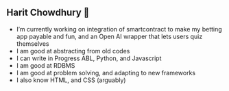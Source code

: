 ## Harit Chowdhury 👋

- I’m currently working on integration of smartcontract to make my betting app payable and fun, and an Open AI wrapper that lets users quiz themselves
- I am good at abstracting from old codes
- I can write in Progress ABL, Python, and Javascript
- I am good at RDBMS
- I am good at problem solving, and adapting to new frameworks
- I also know HTML, and CSS (arguably)


<!--
**iminparallel/iminparallel** is a ✨ _special_ ✨ repository because its `README.md` (this file) appears on your GitHub profile.

Here are some ideas to get you started:

- 🔭 I’m currently working on ... 
- 🌱 I’m currently learning ...
- 👯 I’m looking to collaborate on ...
- 🤔 I’m looking for help with ...
- 💬 Ask me about ...
- 📫 How to reach me: ...
- 😄 Pronouns: ...
- ⚡ Fun fact: ...
-->
